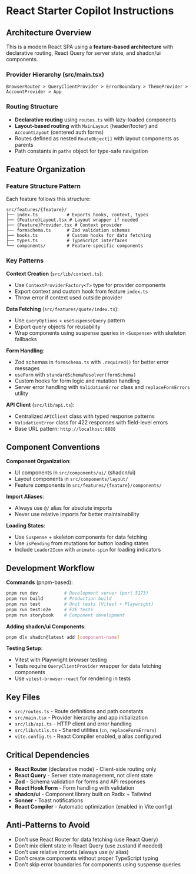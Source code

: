# React Starter Copilot Instructions

## Architecture Overview

This is a modern React SPA using a **feature-based architecture** with declarative routing, React Query for server state, and shadcn/ui components.

### Provider Hierarchy (src/main.tsx)
```
BrowserRouter > QueryClientProvider > ErrorBoundary > ThemeProvider > AccountProvider > App
```

### Routing Structure
- **Declarative routing** using `routes.ts` with lazy-loaded components
- **Layout-based routing** with `MainLayout` (header/footer) and `AccountLayout` (centered auth forms)
- Routes defined as nested `RouteObject[]` with layout components as parents
- Path constants in `paths` object for type-safe navigation

## Feature Organization

### Feature Structure Pattern
Each feature follows this structure:
```
src/features/{feature}/
├── index.ts           # Exports hooks, context, types
├── {Feature}Layout.tsx # Layout wrapper if needed
├── {Feature}Provider.tsx # Context provider
├── formschema.ts      # Zod validation schemas
├── hooks.ts           # Custom hooks for data fetching
├── types.ts           # TypeScript interfaces
└── components/        # Feature-specific components
```

### Key Patterns

**Context Creation** (`src/lib/context.ts`):
- Use `ContextProviderFactory<T>` type for provider components
- Export context and custom hook from feature `index.ts`
- Throw error if context used outside provider

**Data Fetching** (`src/features/quote/index.ts`):
- Use `queryOptions` + `useSuspenseQuery` pattern
- Export query objects for reusability
- Wrap components using suspense queries in `<Suspense>` with skeleton fallbacks

**Form Handling**:
- Zod schemas in `formschema.ts` with `.required()` for better error messages
- `useForm` with `standardSchemaResolver(formSchema)`
- Custom hooks for form logic and mutation handling
- Server error handling with `ValidationError` class and `replaceFormErrors` utility

**API Client** (`src/lib/api.ts`):
- Centralized `APIClient` class with typed response patterns
- `ValidationError` class for 422 responses with field-level errors
- Base URL pattern: `http://localhost:8888`

## Component Conventions

**Component Organization**:
- UI components in `src/components/ui/` (shadcn/ui)
- Layout components in `src/components/layout/`
- Feature components in `src/features/{feature}/components/`

**Import Aliases**:
- Always use `@/` alias for absolute imports
- Never use relative imports for better maintainability

**Loading States**:
- Use `Suspense` + skeleton components for data fetching
- Use `isPending` from mutations for button loading states
- Include `Loader2Icon` with `animate-spin` for loading indicators

## Development Workflow

**Commands** (pnpm-based):
```bash
pnpm run dev          # Development server (port 5173)
pnpm run build        # Production build
pnpm run test         # Unit tests (Vitest + Playwright)
pnpm run test:e2e     # E2E tests
pnpm run storybook    # Component development
```

**Adding shadcn/ui Components**:
```bash
pnpm dlx shadcn@latest add [component-name]
```

**Testing Setup**:
- Vitest with Playwright browser testing
- Tests require `QueryClientProvider` wrapper for data fetching components
- Use `vitest-browser-react` for rendering in tests

## Key Files

- `src/routes.ts` - Route definitions and path constants
- `src/main.tsx` - Provider hierarchy and app initialization  
- `src/lib/api.ts` - HTTP client and error handling
- `src/lib/utils.ts` - Shared utilities (`cn`, `replaceFormErrors`)
- `vite.config.ts` - React Compiler enabled, `@` alias configured

## Critical Dependencies

- **React Router** (declarative mode) - Client-side routing only
- **React Query** - Server state management, not client state
- **Zod** - Schema validation for forms and API responses
- **React Hook Form** - Form handling with validation
- **shadcn/ui** - Component library built on Radix + Tailwind
- **Sonner** - Toast notifications
- **React Compiler** - Automatic optimization (enabled in Vite config)

## Anti-Patterns to Avoid

- Don't use React Router for data fetching (use React Query)
- Don't mix client state in React Query (use zustand if needed)
- Don't use relative imports (always use `@/` alias)
- Don't create components without proper TypeScript typing
- Don't skip error boundaries for components using suspense queries